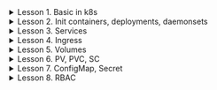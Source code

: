 <details>
  <summary>Lesson 1. Basic in k8s</summary>

### Pods

```shell
kubectl apply -f 01-pods/01_pod_nginx.yaml
```

- посмотреть все поды

```shell
kubectl get pods
```

- посмотреть подробнее про все поды в том числе IP-адреса

```shell
kubectl get pods -o wide
```

- IP адреса меняются после перезапуска пода

```shell
kubectl delete -f 01-pods/01_pod_nginx.yaml
kubectl apply -f 01-pods/01_pod_nginx.yaml
sleep 5
kubectl get pods -o wide
```

- запуск пода императивно

```shell
kubectl run my-curl-pod --image=curlimages/curl -it --rm -- sh 
```

### Labels

- просмотр подов с метками

```shell
kubectl get pods --show-labels
```

- добавление метки

```shell
kubectl label pods pod-nginx rock=metallica
kubectl get pods --show-labels
```

- не все знаки можно использовать в метках

```shell
kubectl label pods pod-nginx rock=ac/dc
kubectl label pods pod-nginx rock=pink floyd
```

- ключ должен быть уникальный

```shell
kubectl label pods pod-nginx rock=slayer
kubectl label pods pod-nginx alternative=korn
```

```shell
kubectl get pods --show-labels
kubectl get pods -L alternative,rock
```

- фильтрация по метке

```shell
kubectl get pods -l alternative=korn
kubectl get pods -l alternative!=korn
```

- фильтрация по набору

```shell
kubectl get pods -l alternative,rock
```

- можно метить ноды и использовать в NodeSelecor

```shell
kubectl get pods 
kubectl label nodes microk8s-01 gpu=true
kubectl get pods 
```

- удалить метку

```shell
kubectl label nodes microk8s-01 gpu-
```

- добавление аннотации

```shell
kubectl annotate pod pod-nginx created-by="denis"
kubectl describe pod pod-nginx
kubectl describe pod pod-nginx-node-selector
```

### Services and endpoints

```shell
kubectl apply -f 01-pods/02_pod_svc_nginx.yaml
```

```shell
kubectl get pods --show-labels
```

```shell
kubectl run my-curl-pod --image=curlimages/curl -it --rm -- sh 
curl svc-nginx2
```

```shell
kubectl get svc -o wide
```

```shell
kubectl get ep
```

```shell
kubectl describe svc svc-nginx2
```

```shell
kubectl apply -f 01-pods/03_pod_multitool.yaml 
```

```shell
kubectl exec pod-multitool -it -- bash
```

```shell
kubectl port-forward
```

</details>

<details>
  <summary>Lesson 2. Init containers, deployments, daemonsets</summary>

### Init Containers

- создадим namespace, в котором будем устанавливать ресурсы

```shell
kubectl create ns lesson2
```

- запустим просмотр состояния подов в интерактивном режиме (watch)

```shell
kubectl -n lesson2 get pod -w
```

- перейдем на другую консоль и запустим инит контейнера

```shell
kubectl apply -f 01-pods/11_pod_init.yaml
```

- после запуска можно посмотреть логи и увидеть как запускался инит контейнер

```shell
kubectl -n lesson2 describe pod pod-init
```

### Probes

```shell
kubectl apply -f 01-pods/12_pod_startup.yaml
```

```shell
kubectl apply -f 01-pods/13_pod_liveness.yaml
```

```shell
kubectl apply -f 01-pods/14_pod_readyness.yaml
```

- почему не запустился под? Потому что readinessProbe проверяет другой порт. Endpoints не появился, хотя сервис есть.

### Deployments

```shell
kubectl apply -f 02-deployments/11_dpl_svc_nginx.yaml
kubectl get pods -n lesson2
```

- названия подов состоят из имени деплоймента, имени репликисет и собственного хвоста

```shell
kubectl -n lesson2 get replicaset
```

- попробуем удалить один произвольный под из деплоймента и увидем, что деплоймент запустит НОВЫЙ под с другим именем.

```shell
kubectl -n lesson2 delete pod dpl-nginx-65848665bd-97v6r
kubectl get pods -n lesson2 -w
```

- демонсет

```shell
kubectl apply -f 03-daemonsets/11_dms.yaml
```

</details>


<details>
  <summary>Lesson 3. Services</summary>

### Cluster IP

- создадим namespace, в котором будем устанавливать ресурсы

```shell
kubectl create ns lesson3
```

- установим деплоймент с мултитулом и сервис. Портам можно давать имена в конфигурации, чтобы в дальнейшем обращаться по
  имени

```shell
kubectl apply -f 04-services/21_svc_clusterip_multitool.yaml
kubectl describe svc -n lesson3 svc-multitool-clusterip
```

создадим pod с curl и изучим адреса и доменные имена сервиса

```shell
kubectl run -n lesson3 my-curl-pod --image=curlimages/curl -it --rm -- sh 
curl svc-multitool-clusterip
curl svc-multitool-clusterip.lesson3.svc.cluster.local
nslookup svc-multitool-clusterip.lesson3.svc.cluster.local
```

- убедимся, что можно из **другого** неймспейса достучаться по днс-имени

```shell
kubectl run my-curl-pod --image=curlimages/curl -it --rm -- sh 
curl svc-multitool-clusterip
curl svc-multitool-clusterip.lesson3.svc.cluster.local
nslookup svc-multitool-clusterip.lesson3.svc.cluster.local
```

- рассмотрим сервис с несколькими портами и pod с несколькими контейнерами

```shell
kubectl apply -f 04-services/22_svc_multi_dpl_multitool.yaml
kubectl describe svc -n lesson3 svc-multitool-clusterip-multiport
kubectl get ep -n lesson3
```

- убедимся, что можно из достучаться через разные порты одного сервиса на разные контейнеры

```shell
kubectl run -n lesson3 my-curl-pod --image=curlimages/curl -it --rm -- sh 
curl svc-multitool-clusterip-multiport:1601
curl svc-multitool-clusterip-multiport:1602
curl -k https://svc-multitool-clusterip-multiport:1603
```

### NodePort

- применим манифест с сервисом типа NodePort

```shell
kubectl apply -f 04-services/23_svc_nodeport_multitool.yaml
kubectl get svc -n lesson3 -o wide
kubectl get ep -n lesson3
kubectl get nodes -o wide
```

- убедимся, что можно подключиться к **любой** ноде по порту 30080, даже если pod запущен на другой ноде

```shell
curl 158.160.117.28:30080
```

- при этом сервис по прежнему доступен внутри кластера

```shell
kubectl run -n lesson3 my-curl-pod --image=curlimages/curl -it --rm -- sh 
curl svc-multitool-nodeport
```

### LoadBalancer

- применяется в облаках, где есть балансировщик. (в microk8s можно поставить metallb)

```shell
kubectl apply -f 04-services/24_svc_lb_multitool.yaml 
kubectl get svc -n lesson3 -o wide
kubectl get ep -n lesson3
```

- создается сетевой балансировщик автоматически в клауде и можно постучаться на публичный адрес
- при этом под капотом создается сервис типа NodePort

```shell
kubectl describe svc -n lesson3 svc-multitool-lb | grep NodePort
```

## Headless и ExternalName

```shell
kubectl apply -f 04-services/25_svc_headless_external.yaml
kubectl get svc -n lesson3 -o wide
kubectl run -n lesson3 my-curl-pod --image=curlimages/curl -it --rm -- sh 
nslookup svc-external.lesson3.svc.cluster.local
nslookup svc-headless.lesson3.svc.cluster.local
```

</details>

<details>
  <summary>Lesson 4. Ingress</summary>

### Microk8s

`microk8s enable ingress` - команда включит ингресс-контроллер nginx, но не будет внешнего адреса, т.к. нет сервиса типа
LoadBalancer. Это вполне рабочая схема, но только для локального пользования

```shell
kubectl get all -n ingress
```

- создадим namespace и установим приложения

```shell
kubectl apply -f 05-ingress/apps/nginx-simple.yaml
kubectl apply -f 05-ingress/apps/multitool.yaml
```

- установим ingress

```shell
kubectl apply -f 05-ingress/01_ingress.yaml
```

- DNS имя настроено было заранее, поэтому адрес `microk8s.dens-al.ru` резолвится на одну из нод microk8s

```shell
curl http://microk8s.dens-al.ru/
curl http://microk8s.dens-al.ru/app
```

- DNS имя `example.dens-al.ru` не было заведено заранее и потому не резолвится.

```shell
curl http://example.dens-al.ru/
```

- Можно проверить командой:

```shell
 curl -H "Host: example.dens-al.ru" http://51.250.89.105
```

### Yandex Cloud K8S Cluster + Nginx Controller

- установим через Helm

```shell
helm repo add ingress-nginx https://kubernetes.github.io/ingress-nginx && \
helm repo update && \
helm install ingress-nginx ingress-nginx/ingress-nginx -n ingress-nginx --create-namespace
```

- посмотрим, что установилось

```shell
kubectl get all -n ingress-nginx
```

- установим приложения

```shell
kubectl apply -f 05-ingress/apps/nginx-simple.yaml
kubectl apply -f 05-ingress/apps/multitool.yaml
```

- установим ingress

```shell
kubectl apply -f 05-ingress/01_ingress.yaml
```

curl -H "Host: app.dens-al.ru" http://158.160.102.82/app
</details>

<details>
  <summary>Lesson 5. Volumes</summary>

### EmptyDir

- создадим namespace, в котором будем работать

```shell
kubectl create ns lesson5
```

- установим приложения

```shell
kubectl apply -f 06-volumes/41_pod_vol.yaml
kubectl get pods -n lesson5 
sleep 5 
kubectl get pods -n lesson5 
```

- зайдем на контейнер busybox пода

```shell
kubectl exec -n lesson5 pod-emptydir -c busybox -it -- sh
```

- создадим там файл в папке

```shell
echo Hello Netology > /tmp/cache/text.txt
ls -la /tmp/cache
```

- посмотрим файл в контейнере nginx

```shell
kubectl exec -n lesson5 pod-emptydir -c nginx -it -- bash
ls -la /static
cat /static/text.txt
```

- где находятся файл text.txt?

```shell
sudo ls -la /var/lib/kubelet/pods
```

- видим, что есть много папок с именами UID. Чтобы узнать необходимую нам папку, надо узнать UID нашего пода

```shell
kubectl get pod -n lesson5 pod-emptydir -o yaml | grep uid
```

- можно записать что-то прямо из консоли ноды
- что будет если удалить под?

```shell
kubectl delete pod -n lesson5 pod-emptydir
```

### HostPath

```shell
kubectl apply -f 06-volumes/42_pod_vol.yaml
```

- зайдем на контейнер busybox пода

```shell
kubectl exec -n lesson5 pod-hostpath -c busybox -it -- sh
```

- создадим там файл в папке

```shell
echo Privet Netology > /data/privet.txt
ls -la /data
```

- что будет если удалить под?

```shell
kubectl delete pod -n lesson5 pod-emptydir
```

- если запустить под еще раз и он развернется на этой же ноде, то файлы сохранятся
- что будет, если имя volume не совпадет?

</details>

<details>
  <summary>Lesson 6. PV, PVC, SC</summary>

### PersistentVolume

- создадим namespace, в котором будем работать

```shell
kubectl create ns lesson6
```

```shell
kubectl apply -f 06-volumes/50_pod_manual.yaml
```

- включим hostpath-storage на microk8s `microk8s enable hostpath-storage`. Этот SC будет по умолчанию

```shell
kubectl get sc
```

- проверим на примере, не указывая StorageClass

```shell
kubectl apply -f 06-volumes/51_pod-pvc-local.yaml
```

- включим nfs на microk8s `microk8s enable nfs`. Кроме того, надо установить пакет nfs-common на всех
  нодах `sudo apt update && sudo apt install -y nfs-common`

```shell
kubectl get sc
```

- создадим pod с PVC из nfs

```shell
kubectl apply -f 06-volumes/52_pod-pvc-nfs.yaml
```

- включим ceph используя microceph по [инструкции](https://www.virtualizationhowto.com/2023/08/kubernetes-persistent-volume-setup-with-microk8s-rook-and-ceph/)

```shell
kubectl get sc
```

- создадим pod с PVC из Ceph

```shell
kubectl apply -f 06-volumes/53_pod-pvc-ceph.yaml
```

</details>

<details>
  <summary>Lesson 7. ConfigMap, Secret</summary>

### ConfigMap Secret

- кодирование и докодирование в base64

```shell
echo netology | base64
echo bmV0b2xvZ3kK | base64 -d
```

- создадим очередной namespace

```shell
kubectl create ns lesson7
```

- заведем configMap и secret

```shell
kubectl apply -f 07-configs_secrets/60_configmap_secret.yaml
```

- применим конфигурацию с configMap и secret в виде volume

```shell
kubectl apply -f 07-configs_secrets/61_multitool_vol.yaml
```

- получим новые объекты: configMap и secret

```shell
kubectl get configmaps -n lesson7
kubectl describe configmaps -n lesson7 my-configmap
kubectl get secrets -n lesson7
kubectl describe secrets -n lesson7 my-secret
kubectl get secrets -n lesson7 my-secret -o yaml
```

- появились файлы с именами ключей

```shell
kubectl exec -n lesson7 multitool-vol -it -- tree /etc/config/config
kubectl exec -n lesson7 multitool-vol -it -- tree /etc/config/secret
```

- применим конфигурацию с теми же configMap в виде env

```shell
kubectl apply -f 07-configs_secrets/62_multitool_env.yaml
```

- получены переменные среды

```shell
kubectl exec -n lesson7 multitool-env -it -- env
```

- применим конфигурацию с теми же configMap в виде env_from

```shell
kubectl apply -f 07-configs_secrets/63_multitool_env_all.yaml
```

- видим все значения переменных окружения

```shell
kubectl exec -n lesson7 multitool-env-all -it -- env
```

- поменяем в значения в configMap и применяем и посмотрим, что произойдет

### Nginx config and htpasswd

- файл конфигурации в виде configMap и пароль от htpasswd в виде secret
```shell
kubectl apply -f 07-configs_secrets/64_nginx.yaml
```

- можно создавать секреты в консоли
```shell
kubectl create secret
```
```shell
kubectl create configmap -h
```

</details>

<details>
  <summary>Lesson 8. RBAC</summary>

- создадим очередной namespace

```shell
kubectl create ns lesson8
```

### Service Account

- при создании namespace создается SA по умолчанию, при этом к подам k8s по умолчанию будет подключать данный SA

```shell
kubectl get sa -n lesson8
```
- создадим собственный SA, убедимся, что у него ничего нет и создадим и токен
```shell
kubectl create sa netology-sa -n lesson8
kubectl describe sa -n lesson8 netology-sa
```
- сгенерируем временный токен для нашего SA
```shell
kubectl create token netology-sa -n lesson8
```
- этот токен можно использовать для подключения к кластеру. Также нам потребуется ca.crt, который можно скачать с кластера (в microk8s сертификаты лежат в пути `/var/snap/microk8s/current/certs`)
```shell
export TOKEN=<token>
curl --cacert 08-rbac/ca.crt --header "Authorization: Bearer ${TOKEN}" -X GET https://<IP_address>:16443/api 
```
- то, что данный токен временный можно убедиться расшифровав его на сайте [jwt.io](https://jwt.io/). Видим, что expiration time через 1 час
- для того, чтобы иметь постоянный токен, необходимо сделать объект secret
```shell
kubectl apply -f 08-rbac/80_secret.yaml
kubectl describe sa netology-sa -n lesson8
```
- теперь можно создать под с использованием этого SA и обратиться к API кластера из пода
```shell
kubectl apply -f 08-rbac/81_pod_multitool_sa.yaml
kubectl exec -n lesson8 pod-multitool-default -- ls -la /var/run/secrets/kubernetes.io/serviceaccount
```
- теперь можно использовать этот токен для запроса к API.
```shell
kubectl exec -n lesson8 pod-multitool-default -it -- bash
curl --cacert /var/run/secrets/kubernetes.io/serviceaccount/ca.crt \
    --header "Authorization: Bearer $(cat /var/run/secrets/kubernetes.io/serviceaccount/token)" \
    -X GET https://<IP_address>:16443/api
```

------
### User Account
- создадим сертификат вручную с именем `test` и группой `ops` и подпишем CA
```shell
openssl genrsa -out test.key 2048
openssl req -new -key test.key -out test.csr -subj "/CN=test/O=ops"
openssl x509 -req -in test.csr -CA 08-rbac/ca.crt -CAkey 08-rbac/ca.key -CAcreateserial -out test.crt -days 10
cat test.crt
```
- получим сертификат, который можно использовать для подключения к кластеру
```shell
kubectl config set-credentials test --client-certificate test.crt --client-key test.key --embed-certs=true
kubectl config view
```
- создадим новый контекст к текущему кластеру с новыми кредами
```shell
kubectl config set-context test --cluster=microk8s-cluster --user=test
kubectl config use-context test
kubectl get nodes
```

- то же самое можно делать с помощью API k8s и объекта типа `CertificateSigningRequest`
- для этого надо сгенерировать CSR и отправить в кластер запрос
```shell
openssl genrsa -out test2.key 2048
openssl req -new -key test2.key -out test2.csr -subj "/CN=test2/O=ops"
cat test2.csr | base64
```
```yaml
apiVersion: certificates.k8s.io/v1
kind: CertificateSigningRequest
metadata:
  name: super-csr
spec:
  groups:
  - system:authenticated
  request: {BASE64_csr}
  expirationSeconds: 86400  # one day
  usages:
  - client auth
  signerName: kubernetes.io/kube-apiserver-client
```
```shell
kubectl apply -f 08-rbac/82_csr.yaml
kubectl get csr
```
- аппрувнем запрос
```shell
kubectl certificate approve super-csr
kubectl get csr
```
- заберем сертификат
```shell
kubectl get csr super-csr -o jsonpath={.status.certificate} | base64 --decode
```

### Role, RoleBinding


</details>